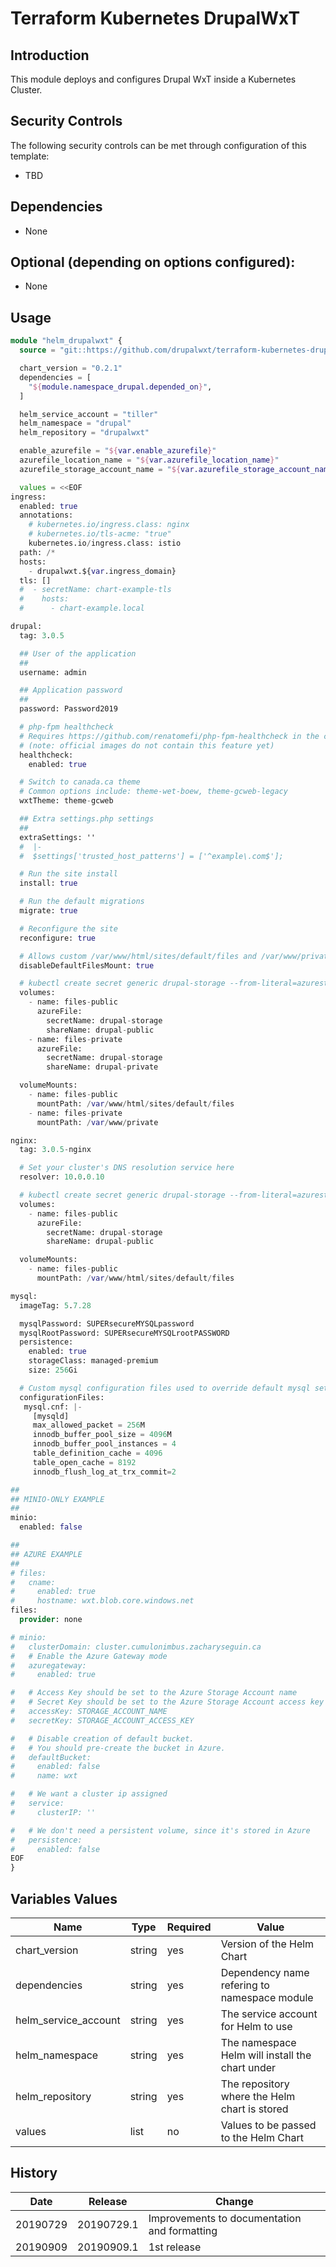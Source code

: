 # Terraform Kubernetes DrupalWxT

## Introduction

This module deploys and configures Drupal WxT inside a Kubernetes Cluster.

## Security Controls

The following security controls can be met through configuration of this template:

* TBD

## Dependencies

* None

## Optional (depending on options configured):

* None

## Usage

```terraform
module "helm_drupalwxt" {
  source = "git::https://github.com/drupalwxt/terraform-kubernetes-drupalwxt.git"

  chart_version = "0.2.1"
  dependencies = [
    "${module.namespace_drupal.depended_on}",
  ]

  helm_service_account = "tiller"
  helm_namespace = "drupal"
  helm_repository = "drupalwxt"

  enable_azurefile = "${var.enable_azurefile}"
  azurefile_location_name = "${var.azurefile_location_name}"
  azurefile_storage_account_name = "${var.azurefile_storage_account_name}"

  values = <<EOF
ingress:
  enabled: true
  annotations:
    # kubernetes.io/ingress.class: nginx
    # kubernetes.io/tls-acme: "true"
    kubernetes.io/ingress.class: istio
  path: /*
  hosts:
    - drupalwxt.${var.ingress_domain}
  tls: []
  #  - secretName: chart-example-tls
  #    hosts:
  #      - chart-example.local

drupal:
  tag: 3.0.5

  ## User of the application
  ##
  username: admin

  ## Application password
  ##
  password: Password2019

  # php-fpm healthcheck
  # Requires https://github.com/renatomefi/php-fpm-healthcheck in the container.
  # (note: official images do not contain this feature yet)
  healthcheck:
    enabled: true

  # Switch to canada.ca theme
  # Common options include: theme-wet-boew, theme-gcweb-legacy
  wxtTheme: theme-gcweb

  ## Extra settings.php settings
  ##
  extraSettings: ''
  #  |-
  #  $settings['trusted_host_patterns'] = ['^example\.com$'];

  # Run the site install
  install: true

  # Run the default migrations
  migrate: true

  # Reconfigure the site
  reconfigure: true

  # Allows custom /var/www/html/sites/default/files and /var/www/private mounts
  disableDefaultFilesMount: true

  # kubectl create secret generic drupal-storage --from-literal=azurestorageaccountname=$STORAGE_ACCOUNT_NAME --from-literal=azurestorageaccountkey=$STORAGE_KEY -n drupal
  volumes:
    - name: files-public
      azureFile:
        secretName: drupal-storage
        shareName: drupal-public
    - name: files-private
      azureFile:
        secretName: drupal-storage
        shareName: drupal-private

  volumeMounts:
    - name: files-public
      mountPath: /var/www/html/sites/default/files
    - name: files-private
      mountPath: /var/www/private

nginx:
  tag: 3.0.5-nginx

  # Set your cluster's DNS resolution service here
  resolver: 10.0.0.10

  # kubectl create secret generic drupal-storage --from-literal=azurestorageaccountname=$STORAGE_ACCOUNT_NAME --from-literal=azurestorageaccountkey=$STORAGE_KEY -n drupal
  volumes:
    - name: files-public
      azureFile:
        secretName: drupal-storage
        shareName: drupal-public

  volumeMounts:
    - name: files-public
      mountPath: /var/www/html/sites/default/files

mysql:
  imageTag: 5.7.28

  mysqlPassword: SUPERsecureMYSQLpassword
  mysqlRootPassword: SUPERsecureMYSQLrootPASSWORD
  persistence:
    enabled: true
    storageClass: managed-premium
    size: 256Gi

  # Custom mysql configuration files used to override default mysql settings
  configurationFiles:
   mysql.cnf: |-
     [mysqld]
     max_allowed_packet = 256M
     innodb_buffer_pool_size = 4096M
     innodb_buffer_pool_instances = 4
     table_definition_cache = 4096
     table_open_cache = 8192
     innodb_flush_log_at_trx_commit=2

##
## MINIO-ONLY EXAMPLE
##
minio:
  enabled: false

##
## AZURE EXAMPLE
##
# files:
#   cname:
#     enabled: true
#     hostname: wxt.blob.core.windows.net
files:
  provider: none

# minio:
#   clusterDomain: cluster.cumulonimbus.zacharyseguin.ca
#   # Enable the Azure Gateway mode
#   azuregateway:
#     enabled: true

#   # Access Key should be set to the Azure Storage Account name
#   # Secret Key should be set to the Azure Storage Account access key
#   accessKey: STORAGE_ACCOUNT_NAME
#   secretKey: STORAGE_ACCOUNT_ACCESS_KEY

#   # Disable creation of default bucket.
#   # You should pre-create the bucket in Azure.
#   defaultBucket:
#     enabled: false
#     name: wxt

#   # We want a cluster ip assigned
#   service:
#     clusterIP: ''

#   # We don't need a persistent volume, since it's stored in Azure
#   persistence:
#     enabled: false
EOF
}
```

## Variables Values

| Name                 | Type   | Required | Value                                               |
| -------------------- | ------ | -------- | --------------------------------------------------- |
| chart_version        | string | yes      | Version of the Helm Chart                           |
| dependencies         | string | yes      | Dependency name refering to namespace module        |
| helm_service_account | string | yes      | The service account for Helm to use                 |
| helm_namespace       | string | yes      | The namespace Helm will install the chart under     |
| helm_repository      | string | yes      | The repository where the Helm chart is stored       |
| values               | list   | no       | Values to be passed to the Helm Chart               |

## History

| Date     | Release    | Change                                                     |
| -------- | ---------- | ---------------------------------------------------------- |
| 20190729 | 20190729.1 | Improvements to documentation and formatting               |
| 20190909 | 20190909.1 | 1st release                                                |
